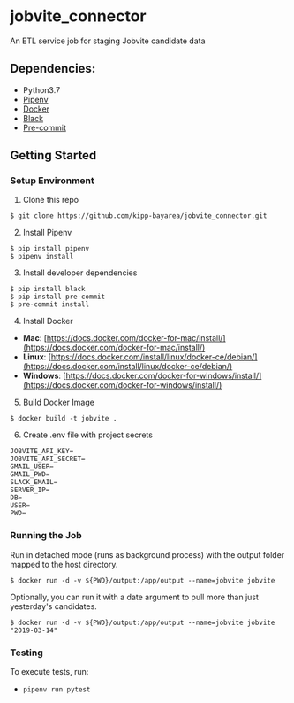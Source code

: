 # jobvite_connector
An ETL service job for staging Jobvite candidate data

## Dependencies:

* Python3.7
* [Pipenv](https://pipenv.readthedocs.io/en/latest/)
* [Docker](https://www.docker.com/)
* [Black](https://github.com/ambv/black)
* [Pre-commit](https://pre-commit.com/)

## Getting Started

### Setup Environment

1. Clone this repo

```
$ git clone https://github.com/kipp-bayarea/jobvite_connector.git
```

2. Install Pipenv

```
$ pip install pipenv
$ pipenv install
```

3. Install developer dependencies

```
$ pip install black
$ pip install pre-commit
$ pre-commit install
```

4. Install Docker

* **Mac**: [https://docs.docker.com/docker-for-mac/install/](https://docs.docker.com/docker-for-mac/install/)
* **Linux**: [https://docs.docker.com/install/linux/docker-ce/debian/](https://docs.docker.com/install/linux/docker-ce/debian/)
* **Windows**: [https://docs.docker.com/docker-for-windows/install/](https://docs.docker.com/docker-for-windows/install/)

5. Build Docker Image

```
$ docker build -t jobvite .
```

6. Create .env file with project secrets

```
JOBVITE_API_KEY=
JOBVITE_API_SECRET=
GMAIL_USER=
GMAIL_PWD=
SLACK_EMAIL=
SERVER_IP=
DB=
USER=
PWD=
```

### Running the Job

Run in detached mode (runs as background process) with the output folder mapped to the host directory.

```
$ docker run -d -v ${PWD}/output:/app/output --name=jobvite jobvite 
```

Optionally, you can run it with a date argument to pull more than just yesterday's candidates.

```
$ docker run -d -v ${PWD}/output:/app/output --name=jobvite jobvite "2019-03-14"
```


### Testing

To execute tests, run:
* `pipenv run pytest`
